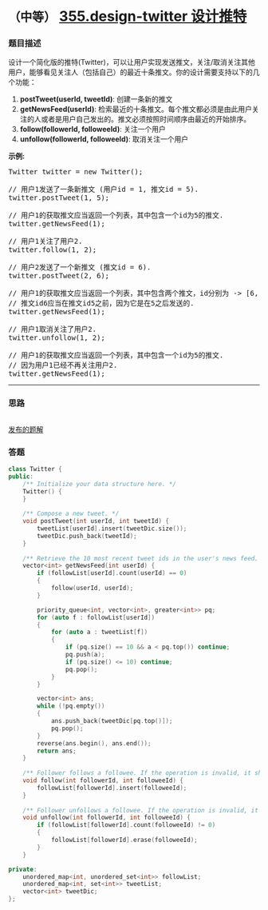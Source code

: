 # `（中等）` [355.design-twitter 设计推特](https://leetcode-cn.com/problems/design-twitter/)

### 题目描述
<p>设计一个简化版的推特(Twitter)，可以让用户实现发送推文，关注/取消关注其他用户，能够看见关注人（包括自己）的最近十条推文。你的设计需要支持以下的几个功能：</p>

<ol>
	<li><strong>postTweet(userId, tweetId)</strong>: 创建一条新的推文</li>
	<li><strong>getNewsFeed(userId)</strong>: 检索最近的十条推文。每个推文都必须是由此用户关注的人或者是用户自己发出的。推文必须按照时间顺序由最近的开始排序。</li>
	<li><strong>follow(followerId, followeeId)</strong>: 关注一个用户</li>
	<li><strong>unfollow(followerId, followeeId)</strong>: 取消关注一个用户</li>
</ol>

<p><strong>示例:</strong></p>

<pre>Twitter twitter = new Twitter();

// 用户1发送了一条新推文 (用户id = 1, 推文id = 5).
twitter.postTweet(1, 5);

// 用户1的获取推文应当返回一个列表，其中包含一个id为5的推文.
twitter.getNewsFeed(1);

// 用户1关注了用户2.
twitter.follow(1, 2);

// 用户2发送了一个新推文 (推文id = 6).
twitter.postTweet(2, 6);

// 用户1的获取推文应当返回一个列表，其中包含两个推文，id分别为 -&gt; [6, 5].
// 推文id6应当在推文id5之前，因为它是在5之后发送的.
twitter.getNewsFeed(1);

// 用户1取消关注了用户2.
twitter.unfollow(1, 2);

// 用户1的获取推文应当返回一个列表，其中包含一个id为5的推文.
// 因为用户1已经不再关注用户2.
twitter.getNewsFeed(1);
</pre>


---
### 思路
```
```

[发布的题解](https://leetcode-cn.com/problems/design-twitter/solution/design-twitter-by-ikaruga/)

### 答题
``` C++
class Twitter {
public:
    /** Initialize your data structure here. */
    Twitter() {
    }
    
    /** Compose a new tweet. */
    void postTweet(int userId, int tweetId) {
        tweetList[userId].insert(tweetDic.size());
        tweetDic.push_back(tweetId);
    }
    
    /** Retrieve the 10 most recent tweet ids in the user's news feed. Each item in the news feed must be posted by users who the user followed or by the user herself. Tweets must be ordered from most recent to least recent. */
    vector<int> getNewsFeed(int userId) {
        if (followList[userId].count(userId) == 0)
        {
            follow(userId, userId);
        }

        priority_queue<int, vector<int>, greater<int>> pq;
        for (auto f : followList[userId])
        {
            for (auto a : tweetList[f])
            {
                if (pq.size() == 10 && a < pq.top()) continue;
                pq.push(a);
                if (pq.size() <= 10) continue;
                pq.pop();
            }
        }

        vector<int> ans;
        while (!pq.empty())
        {
            ans.push_back(tweetDic[pq.top()]);
            pq.pop();
        }
        reverse(ans.begin(), ans.end());
        return ans;
    }
    
    /** Follower follows a followee. If the operation is invalid, it should be a no-op. */
    void follow(int followerId, int followeeId) {
        followList[followerId].insert(followeeId);
    }
    
    /** Follower unfollows a followee. If the operation is invalid, it should be a no-op. */
    void unfollow(int followerId, int followeeId) {
        if (followList[followerId].count(followeeId) != 0)
        {
            followList[followerId].erase(followeeId);
        }
    }

private:
    unordered_map<int, unordered_set<int>> followList;
    unordered_map<int, set<int>> tweetList;
    vector<int> tweetDic;
};
```




